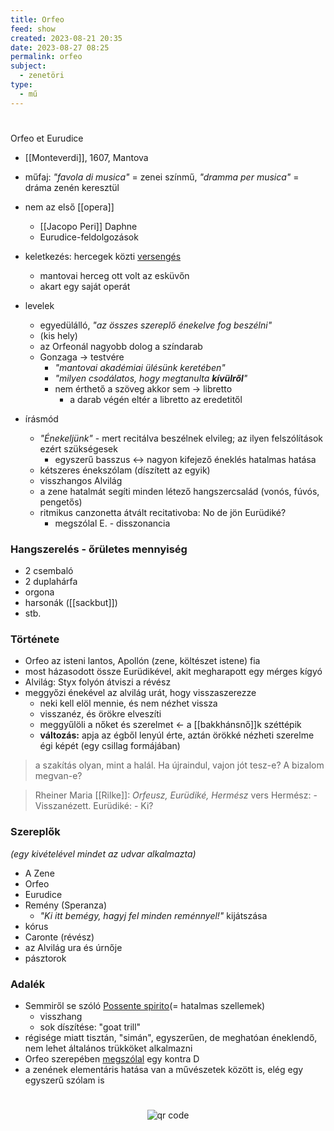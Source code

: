 ```yaml
---
title: Orfeo
feed: show
created: 2023-08-21 20:35
date: 2023-08-27 08:25
permalink: orfeo
subject:
  - zenetöri
type:
  - mű
---
```

#

Orfeo et Eurudice
- [[Monteverdi]], 1607, Mantova
- műfaj: *"favola di musica"* = zenei színmű, *"dramma per musica"* = dráma zenén keresztül

- nem az első [[opera]]
	- [[Jacopo Peri]] Daphne
	- Eurudice-feldolgozások
- keletkezés: hercegek közti [versengés](opera)
	- mantovai herceg ott volt az esküvőn
	- akart egy saját operát
- levelek
	- egyedülálló, *"az összes szereplő énekelve fog beszélni"*
	- (kis hely)
	- az Orfeonál nagyobb dolog a színdarab
	- Gonzaga -> testvére
		- *"mantovai akadémiai ülésünk keretében"*
		- *"milyen csodálatos, hogy megtanulta **kívülről**"*
		- nem érthető a szöveg akkor sem -> libretto
			- a darab végén eltér a libretto az eredetitől
- írásmód
	- *"Énekeljünk"* - mert recitálva beszélnek elvileg; az ilyen felszólítások ezért szükségesek
		- egyszerű basszus <-> nagyon kifejező éneklés hatalmas hatása
	- kétszeres énekszólam (díszített az egyik)
	- visszhangos Alvilág
	- a zene hatalmát segíti minden létező hangszercsalád (vonós, fúvós, pengetős)
	- ritmikus canzonetta átvált recitativoba: No de jön Eurüdiké?
		- megszólal E. - disszonancia

### Hangszerelés - őrületes mennyiség
- 2 csembaló
- 2 duplahárfa
- orgona
- harsonák ([[sackbut]])
- stb.

### Története
- Orfeo az isteni lantos, Apollón (zene, költészet istene) fia
- most házasodott össze Eurüdikével, akit megharapott egy mérges kígyó
- Alvilág: Styx folyón átviszi a révész
- meggyőzi énekével az alvilág urát, hogy visszaszerezze
	- neki kell elöl mennie, és nem nézhet vissza
	- visszanéz, és örökre elveszíti
	- meggyűlöli a nőket és szerelmet <- a [[bakkhánsnő]]k széttépik
	- **változás:** apja az égből lenyúl érte, aztán örökké nézheti szerelme égi képét (egy csillag formájában)

> a szakítás olyan, mint a halál. Ha újraindul, vajon jót tesz-e? A bizalom megvan-e?

> Rheiner Maria [[Rilke]]: *Orfeusz, Eurüdiké, Hermész* vers
> 	Hermész: - Visszanézett.
> 	Eurüdiké: - Ki?

### Szereplők
*(egy kivételével mindet az udvar alkalmazta)*
- A Zene
- Orfeo
- Eurudice
- Remény (Speranza)
	- *"Ki itt bemégy, hagyj fel minden reménnyel!"* kijátszása
- kórus
- Caronte (révész)
- az Alvilág ura és úrnője
- pásztorok

### Adalék
- Semmiről se szóló [Possente spirito](https://open.spotify.com/track/3jhKNrXeMXko9JRUCFYmzx?si=23abe3a7a6da4b36)(= hatalmas szellemek)
	- visszhang
	- sok díszítése: "goat trill"
- régisége miatt tisztán, "simán", egyszerűen, de meghatóan éneklendő, nem lehet általános trükköket alkalmazni
- Orfeo szerepében [megszólal](https://open.spotify.com/track/22dlKltr2MAM0GGdXxDXo6?si=44acbe3a9d2c460a) egy kontra D
- a zenének elementáris hatása van a művészetek között is, elég egy egyszerű szólam is



#
<p style="text-align: center;"><img src="https://chart.googleapis.com/chart?cht=qr&chl=https://notes.andrasdenes.com/orfeo&chs=180x180&choe=UTF-8&chld=L|2" alt="qr code"></p>

